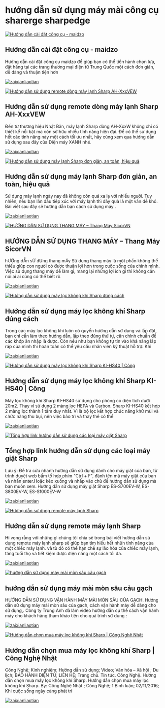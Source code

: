 # hướng dẫn sử dụng máy mài công cụ sharerge sharpedge
<a href="https://mnn.zoosnet.net/LR/Chatpre.aspx?id=MNN94995150&p=https://topgrinding.com/" target="_blank">![Hướng dẫn cài đặt công cụ - maidzo](https://github.com/technlg/images/blob/main/19.jpg)</a>
## Hướng dẫn cài đặt công cụ - maidzo
Hướng dẫn cài đặt công cụ maidzo để giúp bạn có thể tiến hành chọn lựa, đặt hàng tại các trang thương mại điện tử Trung Quốc một cách đơn giản, dễ dàng và thuận tiện hơn
<a href="https://mnn.zoosnet.net/LR/Chatpre.aspx?id=MNN94995150&p=https://topgrinding.com/" target="_blank"><img src="https://github.com/technlg/images/raw/main/chat11.jpg" alt="zaixianliaotian"/></a><a href="//whatsapp.shibangsoft.com/WhatsApp.php" ><img src="https://github.com/technlg/images/raw/main/chat11.png" alt=""></a>
<a href="https://mnn.zoosnet.net/LR/Chatpre.aspx?id=MNN94995150&p=https://topgrinding.com/" target="_blank">![Hướng dẫn sử dụng remote dòng máy lạnh Sharp AH-XxxVEW](https://github.com/technlg/images/blob/main/57.jpg)</a>
## Hướng dẫn sử dụng remote dòng máy lạnh Sharp AH-XxxVEW
Đến từ thương hiệu Nhật Bản, máy lạnh Sharp dòng AH-XxxW không chỉ có thiết kế nổi bật mà còn sở hữu nhiều tính năng hiện đại. Để có thể sử dụng hết các tính năng này một cách tối ưu nhất, hãy cùng xem qua hướng dẫn sử dụng sau đây của Điện máy XANH nhé.
<a href="https://mnn.zoosnet.net/LR/Chatpre.aspx?id=MNN94995150&p=https://topgrinding.com/" target="_blank"><img src="https://github.com/technlg/images/raw/main/chat11.jpg" alt="zaixianliaotian"/></a><a href="//whatsapp.shibangsoft.com/WhatsApp.php" ><img src="https://github.com/technlg/images/raw/main/chat11.png" alt=""></a>
<a href="https://mnn.zoosnet.net/LR/Chatpre.aspx?id=MNN94995150&p=https://topgrinding.com/" target="_blank">![Hướng dẫn sử dụng máy lạnh Sharp đơn giản, an toàn, hiệu quả](https://github.com/technlg/images/blob/main/47.jpg)</a>
## Hướng dẫn sử dụng máy lạnh Sharp đơn giản, an toàn, hiệu quả
Sử dụng máy lạnh ngày nay đã không còn quá xa lạ với nhiều người. Tuy nhiên, nếu bạn lần đầu tiếp xúc với máy lạnh thì đây quả là một vấn đề khó. Bài viết sau đây sẽ hướng dẫn bạn cách sử dụng máy .
<a href="https://mnn.zoosnet.net/LR/Chatpre.aspx?id=MNN94995150&p=https://topgrinding.com/" target="_blank"><img src="https://github.com/technlg/images/raw/main/chat11.jpg" alt="zaixianliaotian"/></a><a href="//whatsapp.shibangsoft.com/WhatsApp.php" ><img src="https://github.com/technlg/images/raw/main/chat11.png" alt=""></a>
<a href="https://mnn.zoosnet.net/LR/Chatpre.aspx?id=MNN94995150&p=https://topgrinding.com/" target="_blank">![HƯỚNG DẪN SỬ DỤNG THANG MÁY – Thang Máy SicorVN](https://github.com/technlg/images/blob/main/34.jpg)</a>
## HƯỚNG DẪN SỬ DỤNG THANG MÁY – Thang Máy SicorVN
hƯỚng dẪn sỬ dỤng thang mÁy Sử dụng thang máy là một phần không thể thiếu giúp con người có được thuận lợi hơn trong cuộc sống của chính mình. Việc sử dụng thang máy để làm gì, mang lại những lợi ích gì thì không cần nói ai ai cũng có thể biết rõ.
<a href="https://mnn.zoosnet.net/LR/Chatpre.aspx?id=MNN94995150&p=https://topgrinding.com/" target="_blank"><img src="https://github.com/technlg/images/raw/main/chat11.jpg" alt="zaixianliaotian"/></a><a href="//whatsapp.shibangsoft.com/WhatsApp.php" ><img src="https://github.com/technlg/images/raw/main/chat11.png" alt=""></a>
<a href="https://mnn.zoosnet.net/LR/Chatpre.aspx?id=MNN94995150&p=https://topgrinding.com/" target="_blank">![Hướng dẫn sử dụng máy lọc không khí Sharp đúng cách](https://github.com/technlg/images/blob/main/13.jpg)</a>
## Hướng dẫn sử dụng máy lọc không khí Sharp đúng cách
Trong các máy lọc không khí luôn có quyển hướng dẫn sử dụng và lắp đặt, bạn chỉ cần làm theo hướng dẫn, lắp theo đúng thứ tự, căn chỉnh chuẩn để các khớp ăn nhập là được. Còn nếu như bạn không tự tin vào khả năng lắp ráp của mình thì hoàn toàn có thể yêu cầu nhân viên kỹ thuật hỗ trợ. Khi 
<a href="https://mnn.zoosnet.net/LR/Chatpre.aspx?id=MNN94995150&p=https://topgrinding.com/" target="_blank"><img src="https://github.com/technlg/images/raw/main/chat11.jpg" alt="zaixianliaotian"/></a><a href="//whatsapp.shibangsoft.com/WhatsApp.php" ><img src="https://github.com/technlg/images/raw/main/chat11.png" alt=""></a>
<a href="https://mnn.zoosnet.net/LR/Chatpre.aspx?id=MNN94995150&p=https://topgrinding.com/" target="_blank">![Hướng dẫn sử dụng máy lọc không khí Sharp KI-HS40 | Công ](https://github.com/technlg/images/blob/main/60.jpg)</a>
## Hướng dẫn sử dụng máy lọc không khí Sharp KI-HS40 | Công 
Máy lọc không khí Sharp KI-HS40 sử dụng cho phòng có diện tích dưới 20m2. Thay vì sử dụng 2 màng lọc HEPA và Carbon. Sharp KI-HS40 kết hợp 2 màng lọc thành 1 tấm duy nhất. Vì là bộ lọc kết hợp chức năng khử mùi và chức năng thu bụi, nên việc bảo trì và thay thế có thể 
<a href="https://mnn.zoosnet.net/LR/Chatpre.aspx?id=MNN94995150&p=https://topgrinding.com/" target="_blank"><img src="https://github.com/technlg/images/raw/main/chat11.jpg" alt="zaixianliaotian"/></a><a href="//whatsapp.shibangsoft.com/WhatsApp.php" ><img src="https://github.com/technlg/images/raw/main/chat11.png" alt=""></a>
<a href="https://mnn.zoosnet.net/LR/Chatpre.aspx?id=MNN94995150&p=https://topgrinding.com/" target="_blank">![Tổng hợp link hướng dẫn sử dụng các loại máy giặt Sharp](https://github.com/technlg/images/blob/main/5.jpg)</a>
## Tổng hợp link hướng dẫn sử dụng các loại máy giặt Sharp
Lưu ý: Để tra cứu nhanh hướng dẫn sử dụng dành cho máy giặt của bạn, từ trình duyệt web bấm tổ hợp phím "Ctrl + F", đánh tên mã máy giặt của bạn và nhấn enter.Hoặc kéo xuống và nhấp vào chủ đề hướng dẫn sử dụng mà bạn muốn xem. Hướng dẫn sử dụng máy giặt Sharp ES-S700EV-W, ES-S800EV-W, ES-S1000EV-W
<a href="https://mnn.zoosnet.net/LR/Chatpre.aspx?id=MNN94995150&p=https://topgrinding.com/" target="_blank"><img src="https://github.com/technlg/images/raw/main/chat11.jpg" alt="zaixianliaotian"/></a><a href="//whatsapp.shibangsoft.com/WhatsApp.php" ><img src="https://github.com/technlg/images/raw/main/chat11.png" alt=""></a>
<a href="https://mnn.zoosnet.net/LR/Chatpre.aspx?id=MNN94995150&p=https://topgrinding.com/" target="_blank">![Hướng dẫn sử dụng remote máy lạnh Sharp](https://github.com/technlg/images/blob/main/32.jpg)</a>
## Hướng dẫn sử dụng remote máy lạnh Sharp
Hi vọng rằng với những gì chúng tôi chia sẻ trong bài viết hướng dẫn sử dụng remote máy lạnh sharp sẽ giúp bạn tìm hiểu hết nhữn tính năng của một chiếc máy lạnh. và từ đó có thể hạn chế sự lão hóa của chiếc máy lạnh, tăng tuổi thọ và tiết kiệm được điện năng một cách tối đa.
<a href="https://mnn.zoosnet.net/LR/Chatpre.aspx?id=MNN94995150&p=https://topgrinding.com/" target="_blank"><img src="https://github.com/technlg/images/raw/main/chat11.jpg" alt="zaixianliaotian"/></a><a href="//whatsapp.shibangsoft.com/WhatsApp.php" ><img src="https://github.com/technlg/images/raw/main/chat11.png" alt=""></a>
<a href="https://mnn.zoosnet.net/LR/Chatpre.aspx?id=MNN94995150&p=https://topgrinding.com/" target="_blank">![hướng dẫn sử dụng máy mài mòn sâu cảu gạch](https://github.com/technlg/images/blob/main/55.jpg)</a>
## hướng dẫn sử dụng máy mài mòn sâu cảu gạch
HƯỚNG DẪN SỬ DỤNG VẬN HÀNH MÁY MÀI MÒN SÂU CỦA GẠCH. Hướng dẫn sử dụng máy mài mòn sâu của gạch, cách vận hành máy dễ dàng cho sử dụng,. Công ty Trung Anh đã làm video hướng dẫn cụ thể cách vận hành máy cho khách hàng tham khảo tiện cho quá trình sử dụng :
<a href="https://mnn.zoosnet.net/LR/Chatpre.aspx?id=MNN94995150&p=https://topgrinding.com/" target="_blank"><img src="https://github.com/technlg/images/raw/main/chat11.jpg" alt="zaixianliaotian"/></a><a href="//whatsapp.shibangsoft.com/WhatsApp.php" ><img src="https://github.com/technlg/images/raw/main/chat11.png" alt=""></a>
<a href="https://mnn.zoosnet.net/LR/Chatpre.aspx?id=MNN94995150&p=https://topgrinding.com/" target="_blank">![Hướng dẫn chọn mua máy lọc không khí Sharp | Công Nghệ Nhật](https://github.com/technlg/images/blob/main/25.jpg)</a>
## Hướng dẫn chọn mua máy lọc không khí Sharp | Công Nghệ Nhật
Công Nghệ; Kinh nghiệm; Hướng dẫn sử dụng; Video; Văn hóa – Xã hội ; Du lịch; BẢO HÀNH ĐIỆN TỬ; LIÊN HỆ; Trang chủ. Tin tức. Công Nghệ. Hướng dẫn chọn mua máy lọc không khí Sharp. Hướng dẫn chọn mua máy lọc không khí Sharp. By: Công Nghệ Nhật ; Công Nghệ; 1 Bình luận; 02/11/2016; Khi cuộc sống ngày càng phát tri
<a href="https://mnn.zoosnet.net/LR/Chatpre.aspx?id=MNN94995150&p=https://topgrinding.com/" target="_blank"><img src="https://github.com/technlg/images/raw/main/chat11.jpg" alt="zaixianliaotian"/></a><a href="//whatsapp.shibangsoft.com/WhatsApp.php" ><img src="https://github.com/technlg/images/raw/main/chat11.png" alt=""></a>
